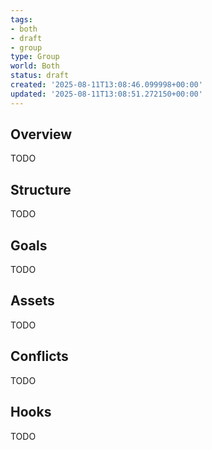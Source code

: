 ```yaml
---
tags:
- both
- draft
- group
type: Group
world: Both
status: draft
created: '2025-08-11T13:08:46.099998+00:00'
updated: '2025-08-11T13:08:51.272150+00:00'
---
```



## Overview

TODO
## Structure

TODO
## Goals

TODO
## Assets

TODO
## Conflicts

TODO
## Hooks

TODO
